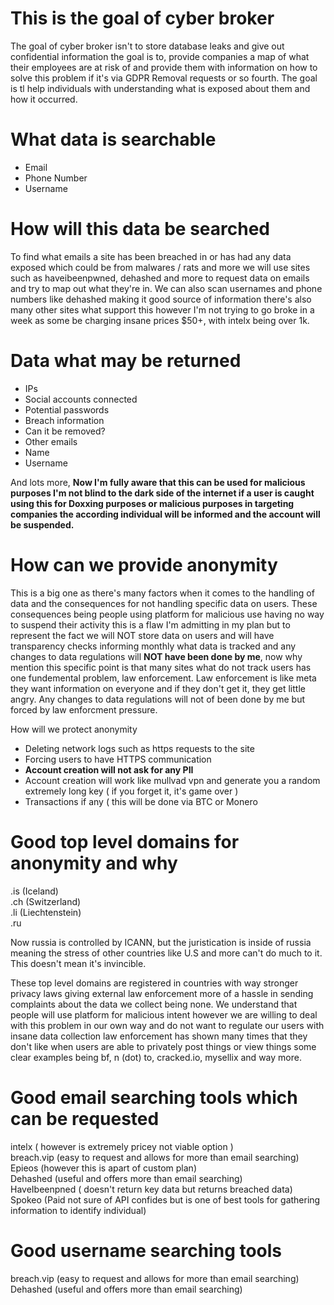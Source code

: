 # This is the goal of cyber broker

The goal of cyber broker isn't to store database leaks and give out confidential information the goal is to, provide companies a map of what their employees are at risk of and provide them with information on how to solve this problem if it's via GDPR Removal requests or so fourth. The goal is tl help individuals with understanding what is exposed about them and how it occurred. 

# What data is searchable

- Email
- Phone Number
- Username

# How will this data be searched

To find what emails a site has been breached in or has had any data exposed which could be from malwares / rats and more we will use sites such as haveibeenpwned, dehashed and more to request data on emails and try to map out what they're in. We can also scan usernames and phone numbers like dehashed making it good source of information there's also many other sites what support this however I'm not trying to go broke in a week as some be charging insane prices $50+, with intelx being over 1k. 

# Data what may be returned

- IPs
- Social accounts connected
- Potential passwords
- Breach information
- Can it be removed?
- Other emails
- Name
- Username

And lots more, **Now I'm fully aware that this can be used for malicious purposes I'm not blind to the dark side of the internet if a user is caught using this for Doxxing purposes or malicious purposes in targeting companies the according individual will be informed and the account will be suspended.**

# How can we provide anonymity

This is a big one as there's many factors when it comes to the handling of data and the consequences for not handling specific data on users. These consequences being people using platform for malicious use having no way to suspend their activity this is a flaw I'm admitting in my plan but to represent the fact we will NOT store data on users and will have transparency checks informing monthly what data is tracked and any changes to data regulations will **NOT have been done by me**, now why mention this specific point is that many sites what do not track users has one fundemental problem, law enforcement. Law enforcement is like meta they want information on everyone and if they don't get it, they get little angry. Any changes to data regulations will not of been done by me but forced by law enforcment pressure.

How will we protect anonymity
- Deleting network logs such as https requests to the site
- Forcing users to have HTTPS communication
- **Account creation will not ask for any PII**
- Account creation will work like mullvad vpn and generate you a random extremely long key ( if you forget it, it's game over )
- Transactions if any ( this will be done via BTC or Monero

# Good top level domains for anonymity and why

.is (Iceland) <br>
.ch (Switzerland) <br>
.li (Liechtenstein) <br>
.ru 

Now russia is controlled by ICANN, but the juristication is inside of russia meaning the stress of other countries like U.S and more can't do much to it. This doesn't mean it's invincible.

These top level domains are registered in countries with way stronger privacy laws giving external law enforcement more of a hassle in sending complaints about the data we collect being none. We understand that people will use platform for malicious intent however we are willing to deal with this problem in our own way and do not want to regulate our users with insane data collection law enforcement has shown many times that they don't like when users are able to privately post things or view things some clear examples being bf, n (dot) to, cracked.io, mysellix and way more.

# Good email searching tools which can be requested

intelx ( however is extremely pricey not viable option ) <br>
breach.vip (easy to request and allows for more than email searching) <br>
Epieos (however this is apart of custom plan) <br>
Dehashed (useful and offers more than email searching)<br>
HaveIbeenpned ( doesn't return key data but returns breached data) <br>
Spokeo (Paid not sure of API confides but is one of best tools for gathering information to identify individual)

# Good username searching tools

breach.vip (easy to request and allows for more than email searching) <br>
Dehashed (useful and offers more than email searching)<br>
